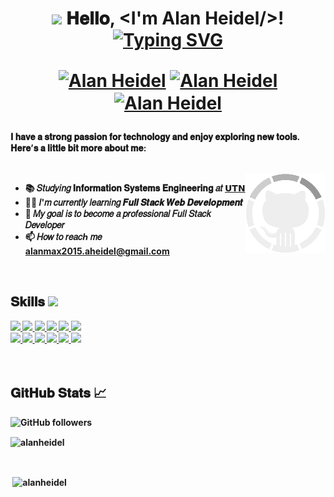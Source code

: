 <h1 align="center">
	<img src="GIF/Earth.gif" width="24px">
	𝐇𝐞𝐥𝐥𝐨, &lt;I'm Alan Heidel/&gt;!
	<br/>
	<a href="https://git.io/typing-svg"><img src="https://readme-typing-svg.herokuapp.com?font=Bold&pause=1000&color=BB00F7&center=true&vCenter=true&width=435&lines=Systems+Engineering+Student...;Connect+with+me+%E2%86%B4" alt="Typing SVG" /></a>
	<p align="center">
		<a href="https://www.linkedin.com/in/alanheidel/" target="blank"><img align="center" src="https://raw.githubusercontent.com/rahuldkjain/github-profile-readme-generator/master/src/images/icons/Social/linked-in-alt.svg" alt="Alan Heidel" height="30" 		width="40" /></a>
  		<a href="https://instagram.com/alanheidel" target="blank"><img align="center" src="https://raw.githubusercontent.com/rahuldkjain/github-profile-readme-generator/master/src/images/icons/Social/instagram.svg" alt="Alan Heidel" height="30" width="40" /></a>
  		<a href="mailto:alanmax2015.aheidel@gmail.com" target="blank"><img align="center" src="https://upload.wikimedia.org/wikipedia/commons/7/7e/Gmail_icon_%282020%29.svg" alt="Alan Heidel" height="25" width="35" /></a>
	</p>
	
</h1>

<strong>𝐈 𝐡𝐚𝐯𝐞 𝐚 𝐬𝐭𝐫𝐨𝐧𝐠 𝐩𝐚𝐬𝐬𝐢𝐨𝐧 𝐟𝐨𝐫 𝐭𝐞𝐜𝐡𝐧𝐨𝐥𝐨𝐠𝐲 𝐚𝐧𝐝 𝐞𝐧𝐣𝐨𝐲 𝐞𝐱𝐩𝐥𝐨𝐫𝐢𝐧𝐠 𝐧𝐞𝐰 𝐭𝐨𝐨𝐥𝐬. 𝐇𝐞𝐫𝐞’𝐬 𝐚 𝐥𝐢𝐭𝐭𝐥𝐞 𝐛𝐢𝐭 𝐦𝐨𝐫𝐞 𝐚𝐛𝐨𝐮𝐭 𝐦𝐞:<strong/>

<br/>

<img align="right" src="https://raw.githubusercontent.com/AhmedFathyDev/AhmedFathyDev/main/GitHub.gif" alt="GitHub Octocat Logo">

- 📚 𝑆𝑡𝑢𝑑𝑦𝑖𝑛𝑔 **𝐈𝐧𝐟𝐨𝐫𝐦𝐚𝐭𝐢𝐨𝐧 𝐒𝐲𝐬𝐭𝐞𝐦𝐬 𝐄𝐧𝐠𝐢𝐧𝐞𝐞𝐫𝐢𝐧𝐠** 𝑎𝑡 [𝗨𝗧𝗡](https://www.frro.utn.edu.ar/)
- 👨‍💻 𝐼'𝑚 𝑐𝑢𝑟𝑟𝑒𝑛𝑡𝑙𝑦 𝑙𝑒𝑎𝑟𝑛𝑖𝑛𝑔 **𝑭𝒖𝒍𝒍 𝑺𝒕𝒂𝒄𝒌 𝑾𝒆𝒃 𝑫𝒆𝒗𝒆𝒍𝒐𝒑𝒎𝒆𝒏𝒕**
- 🎯 𝑀𝑦 𝑔𝑜𝑎𝑙 𝑖𝑠 𝑡𝑜 𝑏𝑒𝑐𝑜𝑚𝑒 𝑎 𝑝𝑟𝑜𝑓𝑒𝑠𝑠𝑖𝑜𝑛𝑎𝑙 𝐹𝑢𝑙𝑙 𝑆𝑡𝑎𝑐𝑘 𝐷𝑒𝑣𝑒𝑙𝑜𝑝𝑒𝑟
- 📫 𝐻𝑜𝑤 𝑡𝑜 𝑟𝑒𝑎𝑐ℎ 𝑚𝑒 **alanmax2015.aheidel@gmail.com**

<br/>


<!-- SKILLS -->
<h2> 𝐒𝐤𝐢𝐥𝐥𝐬 <img src = "https://media2.giphy.com/media/QssGEmpkyEOhBCb7e1/giphy.gif?cid=ecf05e47a0n3gi1bfqntqmob8g9aid1oyj2wr3ds3mg700bl&rid=giphy.gif" width = 32px> </h2>
<div>
	<a href="https://developer.mozilla.org/es/docs/Web/HTML" target="_blank"> <img src="https://skillicons.dev/icons?i=html&perline=1"/> </a>
	<a href="https://developer.mozilla.org/es/docs/Web/CSS" target="_blank"> <img src="https://skillicons.dev/icons?i=css&perline=1"/> </a>
	<a href="https://developer.mozilla.org/es/docs/Web/JavaScript" target="_blank"> <img src="https://skillicons.dev/icons?i=js&perline=1"/> </a>
	<a href="https://www.typescriptlang.org/" target="_blank"> <img src="https://skillicons.dev/icons?i=ts&perline=1"/> </a>
	<a href="https://es.react.dev/" target="_blank"> <img src="https://skillicons.dev/icons?i=react&perline=1"/> </a>
	<a href="https://nodejs.org/es" target="_blank"> <img src="https://skillicons.dev/icons?i=nodejs&perline=1"/> </a>
	<br/>
	<a href="https://expressjs.com/" target="_blank"> <img src="https://skillicons.dev/icons?i=express&perline=1"/> </a>
	<a href="https://pnpm.io/es/" target="_blank"> <img src="https://skillicons.dev/icons?i=pnpm&perline=1"/> </a>
	<a href="https://git-scm.com/" target="_blank"> <img src="https://skillicons.dev/icons?i=git&perline=1"/> </a>
	<a href="https://github.com/AlanHeidel" target="_blank"> <img src="https://skillicons.dev/icons?i=github&perline=1"/> </a>
	<a href="https://code.visualstudio.com/" target="_blank"> <img src="https://skillicons.dev/icons?i=vscode&perline=1"/> </a>
	<a href="https://discord.com/" target="_blank"> <img src="https://skillicons.dev/icons?i=discord&perline=1"/> </a>
</div>

<br/>
<br/>

<!-- STATS -->
<h2>𝐆𝐢𝐭𝐇𝐮𝐛 𝐒𝐭𝐚𝐭𝐬 📈</h2>

![GitHub followers](https://img.shields.io/github/followers/alanheidel?style=social)

<p><img align="center"
    src="https://github-readme-stats.vercel.app/api/top-langs/?username=alanheidel&layout=donut&theme=material-palenight"
    alt="alanheidel" 
    bg_color=#808080/></p>

<br>

<p>&nbsp;<img align="center" src="https://github-readme-stats.vercel.app/api?username=alanheidel&show_icons=true&theme=material-palenight"
    alt="alanheidel"
	bg_color=#808080/>
</p>





